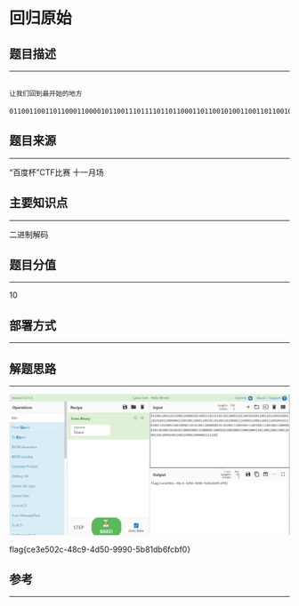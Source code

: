 # 回归原始

## 题目描述
---
```

让我们回到最开始的地方

011001100110110001100001011001110111101101100011011001010011001101100101001101010011000000110010011000110010110100110100001110000110001100111001001011010011010001100100001101010011000000101101001110010011100100111001001100000010110100110101011000100011100000110001011001000110001000110110011001100110001101100010011001100011000001111101
```

## 题目来源
---
“百度杯”CTF比赛 十一月场

## 主要知识点
---
二进制解码

## 题目分值
---
10

## 部署方式
---


## 解题思路
---

![](images/ctf-2021-06-05-01-29-28.png)

flag{ce3e502c-48c9-4d50-9990-5b81db6fcbf0}

## 参考
---
